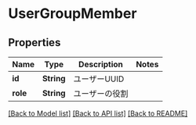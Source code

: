 # UserGroupMember

## Properties

Name | Type | Description | Notes
------------ | ------------- | ------------- | -------------
**id** | **String** | ユーザーUUID | 
**role** | **String** | ユーザーの役割 | 

[[Back to Model list]](../README.md#documentation-for-models) [[Back to API list]](../README.md#documentation-for-api-endpoints) [[Back to README]](../README.md)


